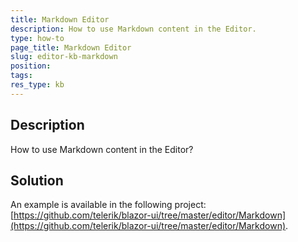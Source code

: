 ```yaml
---
title: Markdown Editor
description: How to use Markdown content in the Editor.
type: how-to
page_title: Markdown Editor
slug: editor-kb-markdown
position: 
tags: 
res_type: kb
---
```



## Description

How to use Markdown content in the Editor?


## Solution

An example is available in the following project: [https://github.com/telerik/blazor-ui/tree/master/editor/Markdown](https://github.com/telerik/blazor-ui/tree/master/editor/Markdown).